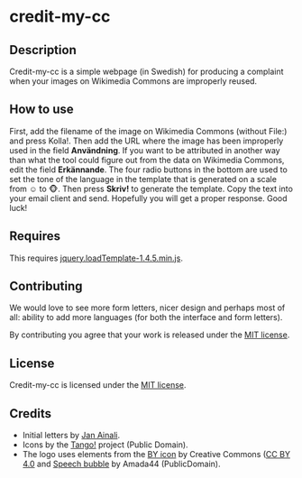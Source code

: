 credit-my-cc
============

## Description
Credit-my-cc is a simple webpage (in Swedish) for producing a complaint when your images on Wikimedia Commons are improperly reused.

## How to use
First, add the filename of the image on Wikimedia Commons (without File:) and press Kolla!. Then add the URL where the image has been improperly used in the field **Användning**. If you want to be attributed in another way than what the tool could figure out from the data on Wikimedia Commons, edit the field **Erkännande**. The four radio buttons in the bottom are used to set the tone of the language in the template that is generated on a scale from ☺️ to 🐵. Then press **Skriv!** to generate the template. Copy the text into your email client and send. Hopefully you will get a proper response. Good luck!

## Requires
This requires [jquery.loadTemplate-1.4.5.min.js](https://github.com/codepb/jquery-template).

## Contributing
We would love to see more form letters, nicer design and perhaps most of all: ability to add more languages (for both the interface and form letters).

By contributing you agree that your work is released under the [MIT license](LICENSE).

## License
Credit-my-cc is licensed under the [MIT license](LICENSE).

## Credits
* Initial letters by [Jan Ainali](https://github.com/ainali).
* Icons by the [Tango!](http://tango.freedesktop.org/) project (Public Domain).
* The logo uses elements from the [BY icon](https://creativecommons.org/about/downloads#Icons) by Creative Commons ([CC BY 4.0](https://creativecommons.org/licenses/by/4.0/) and [Speech bubble](https://commons.wikimedia.org/wiki/File:Speech_bubble.svg) by Amada44 (PublicDomain).
